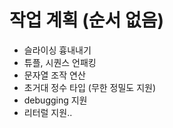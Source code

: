 # 작업 계획 (순서 없음)

- 슬라이싱 흉내내기
- 튜플, 시퀀스 언패킹
- 문자열 조작 연산
- 초거대 정수 타입 (무한 정밀도 지원)
- debugging 지원
- 리터럴 지원..


